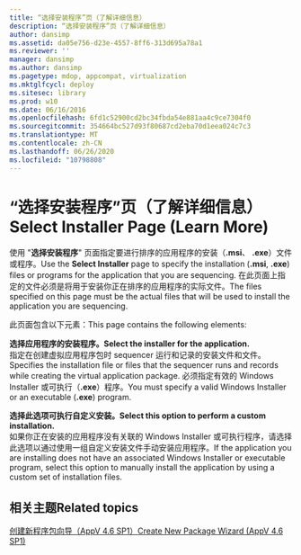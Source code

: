 ```yaml
---
title: “选择安装程序”页（了解详细信息）
description: “选择安装程序”页（了解详细信息）
author: dansimp
ms.assetid: da05e756-d23e-4557-8ff6-313d695a78a1
ms.reviewer: ''
manager: dansimp
ms.author: dansimp
ms.pagetype: mdop, appcompat, virtualization
ms.mktglfcycl: deploy
ms.sitesec: library
ms.prod: w10
ms.date: 06/16/2016
ms.openlocfilehash: 6fd1c52900cd2bc34fbda54e881aa4c9ce7304f0
ms.sourcegitcommit: 354664bc527d93f80687cd2eba70d1eea024c7c3
ms.translationtype: MT
ms.contentlocale: zh-CN
ms.lasthandoff: 06/26/2020
ms.locfileid: "10798808"
---
```

# <span data-ttu-id="6e743-103">“选择安装程序”页（了解详细信息）</span><span class="sxs-lookup"><span data-stu-id="6e743-103">Select Installer Page (Learn More)</span></span>


<span data-ttu-id="6e743-104">使用 "**选择安装程序**" 页面指定要进行排序的应用程序的安装（**.msi**、 **.exe**）文件或程序。</span><span class="sxs-lookup"><span data-stu-id="6e743-104">Use the **Select Installer** page to specify the installation (**.msi**, **.exe**) files or programs for the application that you are sequencing.</span></span> <span data-ttu-id="6e743-105">在此页面上指定的文件必须是将用于安装你正在排序的应用程序的实际文件。</span><span class="sxs-lookup"><span data-stu-id="6e743-105">The files specified on this page must be the actual files that will be used to install the application you are sequencing.</span></span>

<span data-ttu-id="6e743-106">此页面包含以下元素：</span><span class="sxs-lookup"><span data-stu-id="6e743-106">This page contains the following elements:</span></span>

<a href="" id="select-the-installer-for-the-application-"></a>**<span data-ttu-id="6e743-107">选择应用程序的安装程序。</span><span class="sxs-lookup"><span data-stu-id="6e743-107">Select the installer for the application.</span></span>**  
<span data-ttu-id="6e743-108">指定在创建虚拟应用程序包时 sequencer 运行和记录的安装文件和文件。</span><span class="sxs-lookup"><span data-stu-id="6e743-108">Specifies the installation file or files that the sequencer runs and records while creating the virtual application package.</span></span> <span data-ttu-id="6e743-109">必须指定有效的 Windows Installer 或可执行（**.exe**）程序。</span><span class="sxs-lookup"><span data-stu-id="6e743-109">You must specify a valid Windows Installer or an executable (**.exe**) program.</span></span>

<a href="" id="select-this-option-to-perform-a-custom-installation-"></a>**<span data-ttu-id="6e743-110">选择此选项可执行自定义安装。</span><span class="sxs-lookup"><span data-stu-id="6e743-110">Select this option to perform a custom installation.</span></span>**  
<span data-ttu-id="6e743-111">如果你正在安装的应用程序没有关联的 Windows Installer 或可执行程序，请选择此选项以通过使用一组自定义安装文件手动安装应用程序。</span><span class="sxs-lookup"><span data-stu-id="6e743-111">If the application you are installing does not have an associated Windows Installer or executable program, select this option to manually install the application by using a custom set of installation files.</span></span>

## <span data-ttu-id="6e743-112">相关主题</span><span class="sxs-lookup"><span data-stu-id="6e743-112">Related topics</span></span>


[<span data-ttu-id="6e743-113">创建新程序包向导（AppV 4.6 SP1）</span><span class="sxs-lookup"><span data-stu-id="6e743-113">Create New Package Wizard (AppV 4.6 SP1)</span></span>](create-new-package-wizard---appv-46-sp1-.md)

 

 






